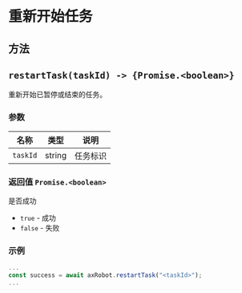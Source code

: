 # 重新开始任务

## 方法

## `restartTask(taskId) -> {Promise.<boolean>}`

重新开始已暂停或结束的任务。

### 参数

| 名称     | 类型   | 说明     |
| -------- | ------ | -------- |
| `taskId` | string | 任务标识 |

### 返回值 `Promise.<boolean>`

是否成功

* `true` - 成功
* `false` - 失败

### 示例

```javascript
...
const success = await axRobot.restartTask("<taskId>");
...
```



